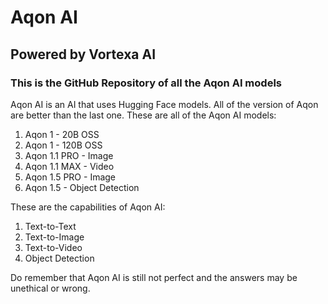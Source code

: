 # Aqon AI
## Powered by Vortexa AI
### This is the GitHub Repository of all the Aqon AI models

Aqon AI is an AI that uses Hugging Face models. All of the version of Aqon are better than the last one. These are all of the Aqon AI models:
1. Aqon 1 - 20B OSS
2. Aqon 1 - 120B OSS
3. Aqon 1.1 PRO - Image
4. Aqon 1.1 MAX - Video
5. Aqon 1.5 PRO - Image
6. Aqon 1.5 - Object Detection

These are the capabilities of Aqon AI:
1. Text-to-Text
2. Text-to-Image
3. Text-to-Video
4. Object Detection

Do remember that Aqon AI is still not perfect and the answers may be unethical or wrong. 
